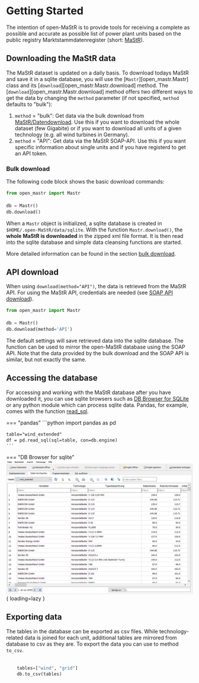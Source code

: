 # Getting Started

The intention of open-MaStR is to provide tools for receiving a complete as possible and accurate as possible list of
power plant units based on the public registry Marktstammdatenregister (short: [MaStR](https://www.marktstammdatenregister.de)).

## Downloading the MaStR data


The MaStR dataset is updated on a daily basis. To download todays MaStR and save it in a sqlite database, you will use the [`Mastr`][open_mastr.Mastr] class and its [`download`][open_mastr.Mastr.download] method. The [`download`][open_mastr.Mastr.download] method offers two different ways to get the data by changing the `method` parameter (if not specified, `method` defaults to "bulk"):

1. `method` = "bulk": Get data via the bulk download from [MaStR/Datendownload](https://www.marktstammdatenregister.de/MaStR/Datendownload). Use this if you want to download the whole dataset (few Gigabite) or if you want to download all units of a given technology (e.g. all wind turbines in Germany).
2. `method` = "API": Get data via the MaStR SOAP-API. Use this if you want specific information about single units and if you have registerd to get an API token.


### Bulk download

The following code block shows the basic download commands:

```python
from open_mastr import Mastr

db = Mastr()
db.download()
```

When a `Mastr` object is initialized, a sqlite database is created in `$HOME/.open-MaStR/data/sqlite`. With the function `Mastr.download()`, the **whole MaStR is downloaded** in the zipped xml file format. It is then read into the sqlite database and simple data cleansing functions are started.

More detailed information can be found in the section [bulk download](advanced/#bulk-download).

API download
-----------------------------------
When using `download(method="API")`, the data is retrieved from the MaStR API. For using the MaStR API, credentials are needed (see [SOAP API download](advanced/#soap-api-download)).

```python
from open_mastr import Mastr

db = Mastr()
db.download(method='API')
```

The default settings will save retrieved data into the sqlite database. The function can be used to mirror the open-MaStR database using the SOAP API. Note that the data provided by the bulk download and the SOAP API is similar, but not exactly the same.

## Accessing the database

For accessing and working with the MaStR database after you have downloaded it, you can use sqlite browsers 
such as [DB Browser for SQLite](https://sqlitebrowser.org/) or any python module
which can process sqlite data. Pandas, for example, comes with the function
[read_sql](https://pandas.pydata.org/docs/reference/api/pandas.read_sql.html).


=== "pandas"
    ```python
    import pandas as pd

    table="wind_extended"
    df = pd.read_sql(sql=table, con=db.engine)
    ```

=== "DB Browser for sqlite"
    ![Image caption](images/DBBrowser.PNG){ loading=lazy }

## Exporting data

The tables in the database can be exported as csv files. While technology-related data is joined for each unit,
additional tables are mirrored from database to csv as they are. To export the data you can use to method `to_csv`.

```python

    tables=["wind", "grid"]
    db.to_csv(tables)
```